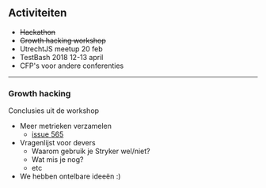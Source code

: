 ## Activiteiten

* ~~Hackathon~~
* ~~Growth hacking workshop~~
* UtrechtJS meetup 20 feb
* TestBash 2018 12-13 april
* CFP's voor andere conferenties

---

### Growth hacking

Conclusies uit de workshop

* Meer metrieken verzamelen
    * [issue 565](https://github.com/stryker-mutator/stryker/issues/565) <!--.element target="_blank"-->
* Vragenlijst voor devers
    * Waarom gebruik je Stryker wel/niet?
    * Wat mis je nog?
    * etc
* We hebben ontelbare ideeën :)